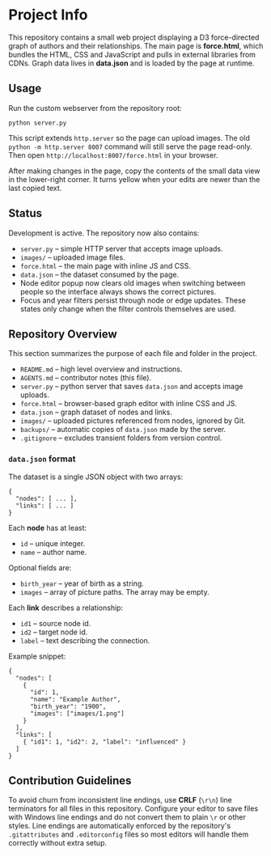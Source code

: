 # Project Info

This repository contains a small web project displaying a D3 force-directed graph of authors and their relationships. The main page is **force.html**, which bundles the HTML, CSS and JavaScript and pulls in external libraries from CDNs. Graph data lives in **data.json** and is loaded by the page at runtime.

## Usage

Run the custom webserver from the repository root:

```
python server.py
```

This script extends `http.server` so the page can upload images. The old
`python -m http.server 8007` command will still serve the page read-only.
Then open `http://localhost:8007/force.html` in your browser.

After making changes in the page, copy the contents of the small data view in
the lower-right corner.  It turns yellow when your edits are newer than the
last copied text.

## Status

Development is active. The repository now also contains:

- `server.py` – simple HTTP server that accepts image uploads.
- `images/` – uploaded image files.
- `force.html` – the main page with inline JS and CSS.
- `data.json` – the dataset consumed by the page.
- Node editor popup now clears old images when switching between people so
  the interface always shows the correct pictures.
- Focus and year filters persist through node or edge updates. These states only
  change when the filter controls themselves are used.

## Repository Overview
This section summarizes the purpose of each file and folder in the project.

- `README.md` – high level overview and instructions.
- `AGENTS.md` – contributor notes (this file).
- `server.py` – python server that saves `data.json` and accepts image uploads.
- `force.html` – browser-based graph editor with inline CSS and JS.
- `data.json` – graph dataset of nodes and links.
- `images/` – uploaded pictures referenced from nodes, ignored by Git.
- `backups/` – automatic copies of `data.json` made by the server.
- `.gitignore` – excludes transient folders from version control.

### `data.json` format
The dataset is a single JSON object with two arrays:

```
{
  "nodes": [ ... ],
  "links": [ ... ]
}
```

Each **node** has at least:

- `id` – unique integer.
- `name` – author name.

Optional fields are:

- `birth_year` – year of birth as a string.
- `images` – array of picture paths. The array may be empty.

Each **link** describes a relationship:

- `id1` – source node id.
- `id2` – target node id.
- `label` – text describing the connection.

Example snippet:

```
{
  "nodes": [
    {
      "id": 1,
      "name": "Example Author",
      "birth_year": "1900",
      "images": ["images/1.png"]
    }
  ],
  "links": [
    { "id1": 1, "id2": 2, "label": "influenced" }
  ]
}
```

## Contribution Guidelines

To avoid churn from inconsistent line endings, use **CRLF** (`\r\n`) line
terminators for all files in this repository. Configure your editor to save
files with Windows line endings and do not convert them to plain `\r` or
other styles. Line endings are automatically enforced by the repository's
`.gitattributes` and `.editorconfig` files so most editors will handle them
correctly without extra setup.
